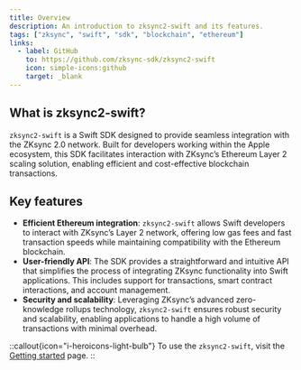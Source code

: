 ```yaml
---
title: Overview
description: An introduction to zksync2-swift and its features.
tags: ["zksync", "swift", "sdk", "blockchain", "ethereum"]
links:
  - label: GitHub
    to: https://github.com/zksync-sdk/zksync2-swift
    icon: simple-icons:github
    target: _blank
---
```


## What is zksync2-swift?

`zksync2-swift` is a Swift SDK designed to provide seamless integration with the ZKsync 2.0 network. Built for
developers working within the Apple ecosystem, this SDK facilitates interaction with ZKsync’s Ethereum Layer 2
scaling solution, enabling efficient and cost-effective blockchain transactions.

## Key features

- **Efficient Ethereum integration**: `zksync2-swift` allows Swift developers to interact with ZKsync’s Layer 2
network, offering low gas fees and fast transaction speeds while maintaining compatibility with the Ethereum blockchain.
- **User-friendly API**: The SDK provides a straightforward and intuitive API that simplifies the process of
integrating ZKsync functionality into Swift applications. This includes support for transactions, smart contract
interactions, and account management.
- **Security and scalability**: Leveraging ZKsync’s advanced zero-knowledge rollups technology, `zksync2-swift`
ensures robust security and scalability, enabling applications to handle a high volume of transactions with minimal overhead.

::callout{icon="i-heroicons-light-bulb"}
To use the `zksync2-swift`, visit the [Getting started](/zksync-network/sdk/swift/installation) page.
::
